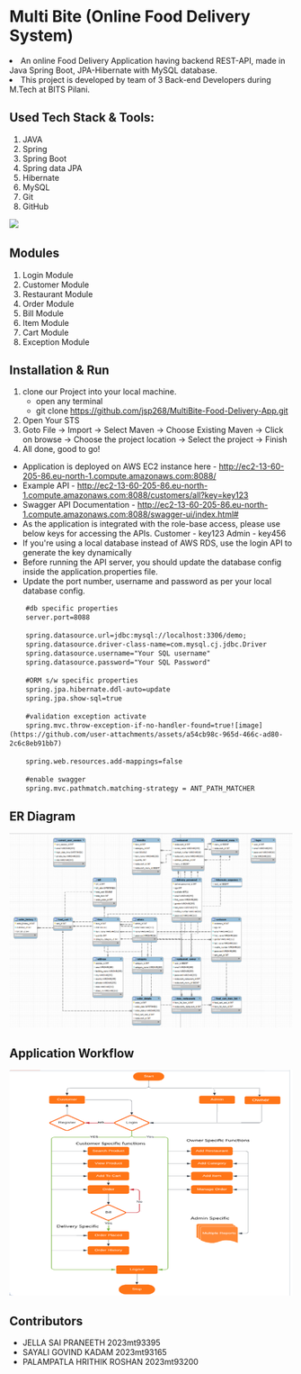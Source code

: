 # Multi Bite (Online Food Delivery System)

<li>An online Food Delivery Application having backend REST-API, made in Java Spring Boot, JPA-Hibernate with MySQL database.
<li> This project is developed by team of 3 Back-end Developers during M.Tech at BITS Pilani.
 
 
## Used Tech Stack & Tools:
1. JAVA
2. Spring
3. Spring Boot
4. Spring data JPA
5. Hibernate
6. MySQL
7. Git
8. GitHub

[![](https://skillicons.dev/icons?i=java,spring,hibernate,mysql,git,github)]()

## Modules
1. Login Module
2. Customer Module
3. Restaurant Module
4. Order Module
5. Bill Module
6. Item Module
7. Cart Module
8. Exception Module

## Installation & Run

1. clone our Project into your local machine.
      - open any terminal
      - git clone https://github.com/jsp268/MultiBite-Food-Delivery-App.git
2. Open Your STS
3. Goto File -> Import -> Select Maven -> Choose Existing Maven -> Click on browse -> Choose the project location -> Select the project -> Finish
4. All done, good to go!

* Application is deployed on AWS EC2 instance here - http://ec2-13-60-205-86.eu-north-1.compute.amazonaws.com:8088/
* Example API - http://ec2-13-60-205-86.eu-north-1.compute.amazonaws.com:8088/customers/all?key=key123
* Swagger API Documentation - http://ec2-13-60-205-86.eu-north-1.compute.amazonaws.com:8088/swagger-ui/index.html#
* As the application is integrated with the role-base access, please use below keys for accessing the APIs. 
Customer - key123
Admin - key456
* If you're using a local database instead of AWS RDS, use the login API to generate the key dynamically
* Before running the API server, you should update the database config inside the application.properties file. 
* Update the port number, username and password as per your local database config.

```
    #db specific properties
    server.port=8088
    
    spring.datasource.url=jdbc:mysql://localhost:3306/demo;
    spring.datasource.driver-class-name=com.mysql.cj.jdbc.Driver
    spring.datasource.username="Your SQL username"
    spring.datasource.password="Your SQL Password"
    
    #ORM s/w specific properties
    spring.jpa.hibernate.ddl-auto=update
    spring.jpa.show-sql=true
    
    #validation exception activate
    spring.mvc.throw-exception-if-no-handler-found=true![image](https://github.com/user-attachments/assets/a54cb98c-965d-466c-ad80-2c6c8eb91bb7)

    spring.web.resources.add-mappings=false
    
    #enable swagger
    spring.mvc.pathmatch.matching-strategy = ANT_PATH_MATCHER

```

## ER Diagram

![ER Diagram](erdiagram.png)

## Application Workflow

![Workflow](workflow.png)

## Contributors

* JELLA SAI PRANEETH 2023mt93395
* SAYALI GOVIND KADAM 2023mt93165
* PALAMPATLA HRITHIK ROSHAN 2023mt93200
